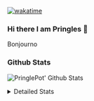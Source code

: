 [![wakatime](https://wakatime.com/badge/user/abd317df-612e-44b4-8787-15db7b574b2f.svg)](https://wakatime.com/@abd317df-612e-44b4-8787-15db7b574b2f)
### Hi there I am Pringles 👋

Bonjourno

### Github Stats
![PringlePot' Github Stats](https://github-readme-stats.vercel.app/api?username=PringlePot&show_icons=true&theme=dark&count_private=true)

<details>
  <summary>Detailed Stats</summary>
    
<!--START_SECTION:waka-->
![Code Time](http://img.shields.io/badge/Code%20Time-388%20hrs%2035%20mins-blue)

![Profile Views](http://img.shields.io/badge/Profile%20Views-2-blue)

![Lines of code](https://img.shields.io/badge/From%20Hello%20World%20I%27ve%20Written-110%20Thousand%20lines%20of%20code-blue)

**🐱 My GitHub Data** 

> 🏆 30 Contributions in the Year 2022
 > 
> 📦 90.6 kB Used in GitHub's Storage 
 > 
> 💼 Opted to Hire
 > 
> 📜 9 Public Repositories 
 > 
> 🔑 11 Private Repositories  
 > 
**I'm an Early 🐤** 

```text
🌞 Morning    122 commits    ████░░░░░░░░░░░░░░░░░░░░░   18.29% 
🌆 Daytime    273 commits    ██████████░░░░░░░░░░░░░░░   40.93% 
🌃 Evening    272 commits    ██████████░░░░░░░░░░░░░░░   40.78% 
🌙 Night      0 commits      ░░░░░░░░░░░░░░░░░░░░░░░░░   0.0%

```
📅 **I'm Most Productive on Sunday** 

```text
Monday       130 commits    ████░░░░░░░░░░░░░░░░░░░░░   19.49% 
Tuesday      59 commits     ██░░░░░░░░░░░░░░░░░░░░░░░   8.85% 
Wednesday    70 commits     ██░░░░░░░░░░░░░░░░░░░░░░░   10.49% 
Thursday     94 commits     ███░░░░░░░░░░░░░░░░░░░░░░   14.09% 
Friday       45 commits     █░░░░░░░░░░░░░░░░░░░░░░░░   6.75% 
Saturday     121 commits    ████░░░░░░░░░░░░░░░░░░░░░   18.14% 
Sunday       148 commits    █████░░░░░░░░░░░░░░░░░░░░   22.19%

```


📊 **This Week I Spent My Time On** 

```text
⌚︎ Time Zone: Europe/Amsterdam

💬 Programming Languages: 
Go                       6 hrs 53 mins       ████████████████████░░░░░   83.41% 
TypeScript               53 mins             ██░░░░░░░░░░░░░░░░░░░░░░░   10.75% 
Docker                   16 mins             ░░░░░░░░░░░░░░░░░░░░░░░░░   3.25% 
JavaScript               6 mins              ░░░░░░░░░░░░░░░░░░░░░░░░░   1.38% 
Bash                     2 mins              ░░░░░░░░░░░░░░░░░░░░░░░░░   0.53%

🔥 Editors: 
GoLand                   7 hrs 15 mins       ██████████████████████░░░   87.86% 
WebStorm                 1 hr                ███░░░░░░░░░░░░░░░░░░░░░░   12.14%

🐱‍💻 Projects: 
Backend                  6 hrs 17 mins       ███████████████████░░░░░░   76.1% 
Frontend                 1 hr                ███░░░░░░░░░░░░░░░░░░░░░░   12.14% 
MCsniperGO               58 mins             ███░░░░░░░░░░░░░░░░░░░░░░   11.77%

💻 Operating System: 
Windows                  8 hrs 16 mins       █████████████████████████   100.0%

```

**I Mostly Code in Java** 

```text
Java                     7 repos             ███████████░░░░░░░░░░░░░░   43.75% 
JavaScript               2 repos             ███░░░░░░░░░░░░░░░░░░░░░░   12.5% 
TypeScript               2 repos             ███░░░░░░░░░░░░░░░░░░░░░░   12.5% 
Python                   1 repo              █░░░░░░░░░░░░░░░░░░░░░░░░   6.25% 
Kotlin                   1 repo              █░░░░░░░░░░░░░░░░░░░░░░░░   6.25%

```


**Timeline**

![Chart not found](https://raw.githubusercontent.com/PringlePot/PringlePot/main/charts/bar_graph.png) 


 Last Updated on 04/02/2022 00:49:20 UTC
<!--END_SECTION:waka-->

</details>
